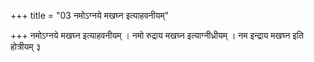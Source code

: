 +++
title = "03 नमोऽग्नये मखघ्न इत्याहवनीयम्"

+++
नमोऽग्नये मखघ्न इत्याहवनीयम् । नमो रुद्राय मखघ्न इत्याग्नीध्रीयम् । नम इन्द्राय मखघ्न इति होत्रीयम् ३